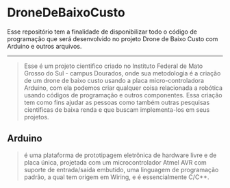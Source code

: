 # DroneDeBaixoCusto
Esse repositório tem a finalidade de disponibilizar todo o código de programação que será desenvolvido no projeto Drone de Baixo Custo com Arduino e outros arquivos.

---

> Esse é um projeto cientifico criado no Instituto Federal de Mato Grosso do Sul - campus Dourados, onde sua metodologia é a criação de um drone de baixo custo usando a placa micro-controladora Arduino, com ela podemos criar qualquer coisa relacionada a robótica usando códigos de programação e outros componentes. Essa criação tem como fins ajudar as pessoas como também outras pesquisas cientificas de baixa renda e que buscam implementa-los em seus projetos.
         
## Arduino 
> é uma plataforma de prototipagem eletrônica de hardware livre e de placa única, projetada com um microcontrolador Atmel AVR com suporte de entrada/saída embutido, uma linguagem de programação padrão, a qual tem origem em Wiring, e é essencialmente C/C++.
